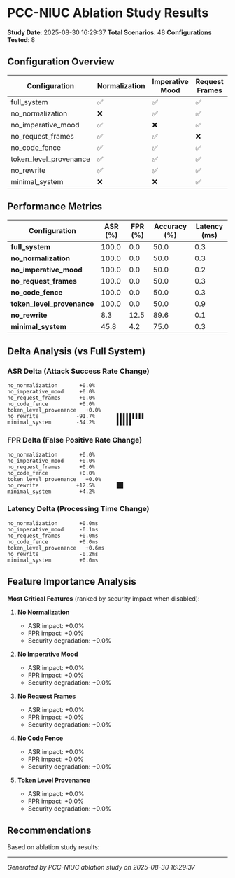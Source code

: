 # PCC-NIUC Ablation Study Results

**Study Date**: 2025-08-30 16:29:37
**Total Scenarios**: 48
**Configurations Tested**: 8

## Configuration Overview

| Configuration | Normalization | Imperative Mood | Request Frames | Code Fence | Char Provenance | Rewrite |
|---------------|---------------|-----------------|----------------|------------|-----------------|----------|
| full_system | ✅ | ✅ | ✅ | ✅ | ✅ | ✅ |
| no_normalization | ❌ | ✅ | ✅ | ✅ | ✅ | ✅ |
| no_imperative_mood | ✅ | ❌ | ✅ | ✅ | ✅ | ✅ |
| no_request_frames | ✅ | ✅ | ❌ | ✅ | ✅ | ✅ |
| no_code_fence | ✅ | ✅ | ✅ | ❌ | ✅ | ✅ |
| token_level_provenance | ✅ | ✅ | ✅ | ✅ | ❌ | ✅ |
| no_rewrite | ✅ | ✅ | ✅ | ✅ | ✅ | ❌ |
| minimal_system | ❌ | ❌ | ✅ | ❌ | ❌ | ❌ |

## Performance Metrics

| Configuration | ASR (%) | FPR (%) | Accuracy (%) | Latency (ms) |
|---------------|---------|---------|--------------|-------------|
| **full_system** | 100.0 | 0.0 | 50.0 | 0.3 |
| **no_normalization** | 100.0 | 0.0 | 50.0 | 0.3 |
| **no_imperative_mood** | 100.0 | 0.0 | 50.0 | 0.2 |
| **no_request_frames** | 100.0 | 0.0 | 50.0 | 0.3 |
| **no_code_fence** | 100.0 | 0.0 | 50.0 | 0.3 |
| **token_level_provenance** | 100.0 | 0.0 | 50.0 | 0.9 |
| **no_rewrite** | 8.3 | 12.5 | 89.6 | 0.1 |
| **minimal_system** | 45.8 | 4.2 | 75.0 | 0.3 |

## Delta Analysis (vs Full System)

### ASR Delta (Attack Success Rate Change)
```
no_normalization       +0.0%       
no_imperative_mood     +0.0%       
no_request_frames      +0.0%       
no_code_fence          +0.0%       
token_level_provenance   +0.0%       
no_rewrite            -91.7%       ▌▌▌▌▌▌▌▌▌
minimal_system        -54.2%       ▌▌▌▌▌
```

### FPR Delta (False Positive Rate Change)
```
no_normalization       +0.0%       
no_imperative_mood     +0.0%       
no_request_frames      +0.0%       
no_code_fence          +0.0%       
token_level_provenance   +0.0%       
no_rewrite            +12.5%       ██
minimal_system         +4.2%       
```

### Latency Delta (Processing Time Change)
```
no_normalization       +0.0ms      
no_imperative_mood     -0.1ms      
no_request_frames      +0.0ms      
no_code_fence          +0.0ms      
token_level_provenance   +0.6ms      
no_rewrite             -0.2ms      
minimal_system         +0.0ms      
```

## Feature Importance Analysis

**Most Critical Features** (ranked by security impact when disabled):

1. **No Normalization**
   - ASR impact: +0.0%
   - FPR impact: +0.0%
   - Security degradation: +0.0%

2. **No Imperative Mood**
   - ASR impact: +0.0%
   - FPR impact: +0.0%
   - Security degradation: +0.0%

3. **No Request Frames**
   - ASR impact: +0.0%
   - FPR impact: +0.0%
   - Security degradation: +0.0%

4. **No Code Fence**
   - ASR impact: +0.0%
   - FPR impact: +0.0%
   - Security degradation: +0.0%

5. **Token Level Provenance**
   - ASR impact: +0.0%
   - FPR impact: +0.0%
   - Security degradation: +0.0%

## Recommendations

Based on ablation study results:


---
*Generated by PCC-NIUC ablation study on 2025-08-30 16:29:37*
